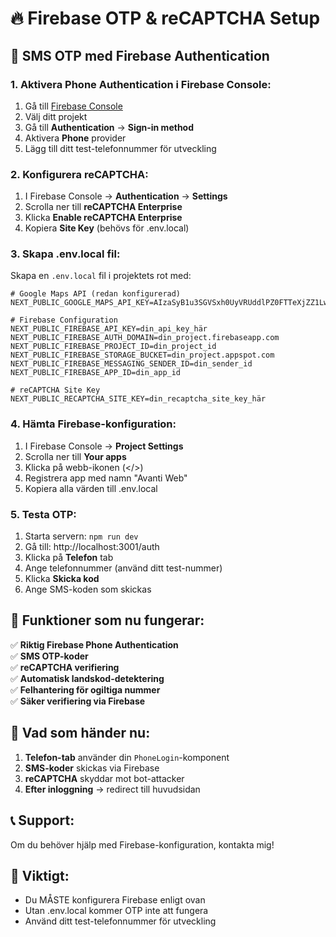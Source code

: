 # 🔥 Firebase OTP & reCAPTCHA Setup

## 📱 **SMS OTP med Firebase Authentication**

### **1. Aktivera Phone Authentication i Firebase Console:**
1. Gå till [Firebase Console](https://console.firebase.google.com/)
2. Välj ditt projekt
3. Gå till **Authentication** → **Sign-in method**
4. Aktivera **Phone** provider
5. Lägg till ditt test-telefonnummer för utveckling

### **2. Konfigurera reCAPTCHA:**
1. I Firebase Console → **Authentication** → **Settings**
2. Scrolla ner till **reCAPTCHA Enterprise**
3. Klicka **Enable reCAPTCHA Enterprise**
4. Kopiera **Site Key** (behövs för .env.local)

### **3. Skapa .env.local fil:**
Skapa en `.env.local` fil i projektets rot med:

```env
# Google Maps API (redan konfigurerad)
NEXT_PUBLIC_GOOGLE_MAPS_API_KEY=AIzaSyB1u3SGVSxh0UyVRUddlPZ0FTTeXjZZ1Lw

# Firebase Configuration
NEXT_PUBLIC_FIREBASE_API_KEY=din_api_key_här
NEXT_PUBLIC_FIREBASE_AUTH_DOMAIN=din_project.firebaseapp.com
NEXT_PUBLIC_FIREBASE_PROJECT_ID=din_project_id
NEXT_PUBLIC_FIREBASE_STORAGE_BUCKET=din_project.appspot.com
NEXT_PUBLIC_FIREBASE_MESSAGING_SENDER_ID=din_sender_id
NEXT_PUBLIC_FIREBASE_APP_ID=din_app_id

# reCAPTCHA Site Key
NEXT_PUBLIC_RECAPTCHA_SITE_KEY=din_recaptcha_site_key_här
```

### **4. Hämta Firebase-konfiguration:**
1. I Firebase Console → **Project Settings**
2. Scrolla ner till **Your apps**
3. Klicka på webb-ikonen (</>)
4. Registrera app med namn "Avanti Web"
5. Kopiera alla värden till .env.local

### **5. Testa OTP:**
1. Starta servern: `npm run dev`
2. Gå till: http://localhost:3001/auth
3. Klicka på **Telefon** tab
4. Ange telefonnummer (använd ditt test-nummer)
5. Klicka **Skicka kod**
6. Ange SMS-koden som skickas

## 🎯 **Funktioner som nu fungerar:**

✅ **Riktig Firebase Phone Authentication**  
✅ **SMS OTP-koder**  
✅ **reCAPTCHA verifiering**  
✅ **Automatisk landskod-detektering**  
✅ **Felhantering för ogiltiga nummer**  
✅ **Säker verifiering via Firebase**  

## 🔧 **Vad som händer nu:**

1. **Telefon-tab** använder din `PhoneLogin`-komponent
2. **SMS-koder** skickas via Firebase
3. **reCAPTCHA** skyddar mot bot-attacker
4. **Efter inloggning** → redirect till huvudsidan

## 📞 **Support:**
Om du behöver hjälp med Firebase-konfiguration, kontakta mig!

## 🚨 **Viktigt:**
- Du MÅSTE konfigurera Firebase enligt ovan
- Utan .env.local kommer OTP inte att fungera
- Använd ditt test-telefonnummer för utveckling
